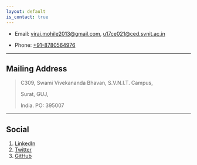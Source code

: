```yaml
---
layout: default
is_contact: true
---
```


* Email: [viraj.mohile2013@gmail.com](mailto:viraj.mohile2013@gmail.com), [u17ce021@ced.svnit.ac.in](mailto:u17ce021@ced.svnit.ac.in)

* Phone: [+91-8780564976](tel:+91-8780564796)

---

## Mailing Address

> C309, Swami Vivekananda Bhavan, S.V.N.I.T. Campus,
>
> Surat, GUJ,
>
> India. PO: 395007

---

## Social

1. [LinkedIn](https://www.linkedin.com/in/viraj-mohile-70560b157/)
2. [Twitter](https://twitter.com/high_in_entropy)
3. [GitHub](https://github.com/high-in-entropy)
